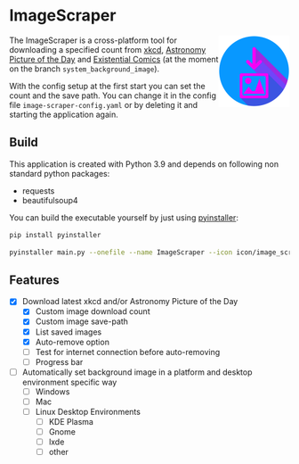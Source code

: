 # ImageScraper
[<img width=128px align=right src="https://github.com/1amn0body/ImageScraper/blob/master/icon/image_scraper_icon.png">](https://github.com/1amn0body/ImageScraper/releases)

The ImageScraper is a cross-platform tool for downloading a specified count from [xkcd](https://xkcd.com), [Astronomy Picture of the Day](https://apod.nasa.gov) and [Existential Comics](https://existentialcomics.com) (at the moment on the branch `system_background_image`).

With the config setup at the first start you can set the count and the save path. You can change it in the config file `image-scraper-config.yaml` or by deleting it and starting the application again.

## Build

This application is created with Python 3.9 and depends on following non standard python packages:
- requests
- beautifulsoup4

You can build the executable yourself by just using [pyinstaller](https://pyinstaller.org):

```bash
pip install pyinstaller
```

```bash
pyinstaller main.py --onefile --name ImageScraper --icon icon/image_scraper_icon.ico
```

## Features

- [x] Download latest xkcd and/or Astronomy Picture of the Day
   - [x] Custom image download count
   - [x] Custom image save-path
   - [x] List saved images
   - [x] Auto-remove option
   - [ ] Test for internet connection before auto-removing
   - [ ] Progress bar
- [ ] Automatically set background image in a platform and desktop environment specific way
   - [ ] Windows
   - [ ] Mac
   - [ ] Linux Desktop Environments     
      - [ ] KDE Plasma
      - [ ] Gnome
      - [ ] lxde
      - [ ] other
